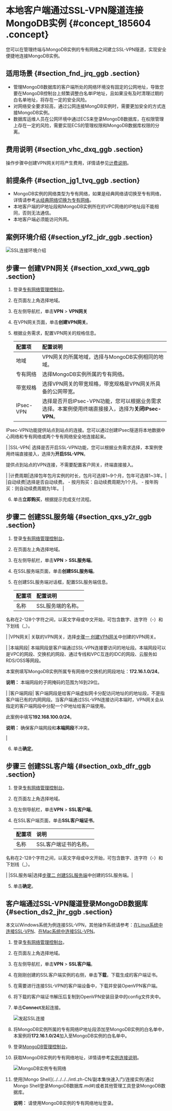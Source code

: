 # 本地客户端通过SSL-VPN隧道连接MongoDB实例 {#concept_185604 .concept}

您可以在管理终端与MongoDB实例的专有网络之间建立SSL-VPN隧道，实现安全便捷地连接MongoDB实例。

## 适用场景 {#section_fnd_jrq_ggb .section}

-   管理MongoDB数据库的客户端所处的网络环境没有固定的公网地址，导致您要在MongoDB控制台上频繁调整白名单IP地址，且如果没有及时清理过期的白名单地址，将存在一定的安全风险。
-   对网络安全要求较高，通过公网连接MongDB实例时，需要更加安全的方式连接MongoDB实例。
-   数据库运维人员在公网环境中通过ECS来登录MongoDB数据库，在权限管理上存在一定的风险，需要实现ECS的管理权限和MongoDB数据库权限的分离。

## 费用说明 {#section_vhc_dxq_ggb .section}

操作步骤中创建VPN网关时将产生费用，详情请参见[计费说明](https://www.alibabacloud.com/help/zh/doc-detail/72351.htm)。

## 前提条件 {#section_jg1_tvq_ggb .section}

-   MongoDB实例的网络类型为专有网络，如果是经典网络请切换至专有网络，详情请参考[从经典网络切换为专有网络](intl.zh-CN/用户指南/管理网络连接/切换实例网络类型.md#section_tp1_1sl_2fb)。
-   本地客户端的IP地址段和MongoDB实例所在的VPC网络的IP地址段不能相同，否则无法通信。
-   本地客户端必须能访问外网。

## 案例环境介绍 {#section_yf2_jdr_ggb .section}

![SSL连接环境介绍](http://static-aliyun-doc.oss-cn-hangzhou.aliyuncs.com/assets/img/159808/156775144944679_zh-CN.png)

## 步骤一 创建VPN网关 {#section_xxd_vwq_ggb .section}

1.  登录[专有网络管理控制台](https://vpc.console.aliyun.com)。
2.  在页面左上角选择地域。
3.  在左侧导航栏，单击**VPN** \> **VPN网关**
4.  在VPN网关页面，单击**创建VPN网关**。
5.  根据业务需求，配置VPN网关的规格信息。

    |配置项|配置说明|
    |:--|:---|
    |地域|VPN网关的所属地域，选择与MongoDB实例相同的地域。|
    |专有网络|选择MongoDB实例所属的专有网络。|
    |带宽规格|选择VPN网关的带宽规格，带宽规格是VPN网关所具备的公网带宽。|
    |IPsec-VPN| 选择是否开启IPsec-VPN功能，您可以根据业务需求选择。本案例使用终端直接接入，选择为**关闭IPsec-VPN**。

 IPsec-VPN功能提供站点到站点的连接。您可以通过创建IPsec隧道将本地数据中心网络和专有网络或两个专有网络安全地连接起来。

 |
    |SSL-VPN| 选择是否开启SSL-VPN功能，您可以根据业务需求选择，本案例使用终端直接接入，选择为**开启SSL-VPN**。

 提供点到站点的VPN连接，不需要配置客户网关，终端直接接入。

 |
    |计费周期|选择包年包月实例的时长，包月可选择1~9个月，包年可选择1~3年。|
    |自动续费|选择是否自动续费。     -   按月购买：自动续费周期为1个月。
    -   按年购买：则自动续费周期为1年。
 |

6.  单击**立即购买**，根据提示完成支付流程。

## 步骤二 创建SSL服务端 {#section_qxs_y2r_ggb .section}

1.  登录[专有网络管理控制台](https://vpc.console.aliyun.com)。
2.  在页面左上角选择地域。
3.  在左侧导航栏，单击**VPN** \> **SSL服务端**。
4.  在SSL服务端页面，单击**创建SSL服务端**。
5.  在创建SSL服务端对话框，配置SSL服务端信息。

    |配置项|配置说明|
    |:--|:---|
    |名称| SSL服务端的名称。

 名称在2-128个字符之间，以英文字母或中文开始，可包含数字、连字符（-）和下划线（\_）。

 |
    |VPN网关| 关联的VPN网关，选择[步骤一 创建VPN网关](#section_xxd_vwq_ggb)中创建的VPN网关。

 |
    |本端网段| 本端网段是客户端通过SSL-VPN连接要访问的地址段。本端网段可以是VPC的网段、交换机的网段、通过专线和VPC互连的IDC的网段、云服务如RDS/OSS等网段。

 本案例填写MongoDB实例所属专有网络中交换机的网段地址：**172.16.1.0/24**。

 **说明：** 本端网段的子网掩码的范围为16到29位。

 |
    |客户端网段| 客户端网段是给客户端虚拟网卡分配访问地址的的地址段，不是指客户端已有的内网网段。当客户端通过SSL-VPN连接访问本端时，VPN网关会从指定的客户端网段中分配一个IP地址给客户端使用。

 此案例中填写**192.168.100.0/24**。

 **说明：** 确保客户端网段和**本端网段**不冲突。

 |

6.  单击**确定**。

## 步骤三 创建SSL客户端 {#section_oxb_dfr_ggb .section}

1.  登录[专有网络管理控制台](https://vpc.console.aliyun.com)。
2.  在页面左上角选择地域。
3.  在左侧导航栏，单击**VPN** \> **SSL客户端**。
4.  在SSL客户端页面，单击**SSL客户端证书**。

    |配置项|说明|
    |:--|:-|
    |名称| SSL客户端证书的名称。

 名称在2-128个字符之间，以英文字母或中文开始，可包含数字、连字符（-）和下划线（\_）。

 |
    |SSL服务端|选择[步骤二 创建SSL服务端](#section_qxs_y2r_ggb)中创建的SSL服务端。|

5.  单击**确定**。

## 客户端通过SSL-VPN隧道登录MongoDB数据库 {#section_ds2_jhr_ggb .section}

本文以Windows系统为例连接SSL-VPN，其他操作系统请参考：[在Linux系统中连接SSL-VPN](https://www.alibabacloud.com/help/zh/doc-detail/65075.htm#title-60o-ywt-7cz)、[在Mac系统中连接SSL-VPN](https://www.alibabacloud.com/help/zh/doc-detail/65068.htm#d7e230)。

1.  登录[专有网络管理控制台](https://vpc.console.aliyun.com)。
2.  在页面左上角选择地域。
3.  在左侧导航栏，单击**VPN** \> **SSL客户端**。
4.  在刚刚创建的SSL客户端实例的右侧，单击**下载**，下载生成的客户端证书。
5.  在需要进行连接SSL-VPN的客户端设备中，下载并安装OpenVPN客户端。
6.  将下载的客户端证书解压后复制到OpenVPN安装目录中的config文件夹中。
7.  单击**Connect**发起连接。

    ![发起SSL连接](http://static-aliyun-doc.oss-cn-hangzhou.aliyuncs.com/assets/img/159808/156775144944665_zh-CN.png)

8.  将MongoDB实例所属的专有网络IP地址段添加至MongoDB实例的白名单中，本案例将**172.16.1.0/24**加入至MongoDB实例的白名单中。
9.  登录[MongoDB管理控制台](https://mongodb.console.aliyun.com/)。
10. 获取MongoDB实例的专有网络地址，详情请参考[实例连接说明](../../../../intl.zh-CN/副本集快速入门/连接实例/副本集实例连接说明.md#)。

    ![MongoDB实例专有网络](http://static-aliyun-doc.oss-cn-hangzhou.aliyuncs.com/assets/img/159808/156775144944701_zh-CN.png)

11. 使用[Mongo Shell](../../../../intl.zh-CN/副本集快速入门/连接实例/通过Mongo Shell登录MongoDB数据库.md#)或者其他管理工具登录MongoDB数据库。

    **说明：** 请使用MongoDB实例的专有网络地址登录。


